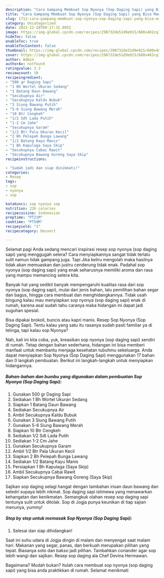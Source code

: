 ```yaml
---
description: "Cara Gampang Membuat Sop Nyonya (Sop Daging Sapi) yang Bisa Manjain Lidah"
title: "Cara Gampang Membuat Sop Nyonya (Sop Daging Sapi) yang Bisa Manjain Lidah"
slug: 1712-cara-gampang-membuat-sop-nyonya-sop-daging-sapi-yang-bisa-manjain-lidah
category: Uncategorized
date: 2022-12-28T09:17:32.895Z
image: https://img-global.cpcdn.com/recipes/298732de51d9e915/680x482cq70/sop-nyonya-sop-daging-sapi-foto-resep-utama.jpg
hideToc: false
enableToc: true
enableTocContent: false
thumbnail: https://img-global.cpcdn.com/recipes/298732de51d9e915/680x482cq70/sop-nyonya-sop-daging-sapi-foto-resep-utama.jpg
cover: https://img-global.cpcdn.com/recipes/298732de51d9e915/680x482cq70/sop-nyonya-sop-daging-sapi-foto-resep-utama.jpg
author: Admin
authorAv: notfound
ratingvalue: 3.3
reviewcount: 10
recipeingredient:
- "500 gr Daging Sapi"
- "1 Bh Wortel Ukuran Sedang"
- "1 Batang Daun Bawang"
- "Secukupnya Air"
- "Secukupnya Kaldu Bubuk"
- "3 Siung Bawang Putih"
- "5-6 Siung Bawang Merah"
- "10 Btr Cengkeh"
- "1/2 Sdt Lada Putih"
- "1-2 Cm Jahe"
- "Secukupnya Garam"
- "1/2 Btr Pala Ukuran Kecil"
- "2 Bh Pelepah Bunga Lawang"
- "1/2 Batang Kayu Manis"
- "1 Bh Kapulaga Saya Skip"
- "Secukupnya Cabai Rawit"
- "Secukupnya Bawang Goreng Saya Skip"
recipeinstructions:

- "Sudah jadi dan siap dinikmati!"
categories:
- Resep
tags:
- sop
- nyonya
- sop

katakunci: sop nyonya sop 
nutrition: 226 calories
recipecuisine: Indonesian
preptime: "PT21M"
cooktime: "PT59M"
recipeyield: "1"
recipecategory: Dessert

---
```



Selamat pagi Anda sedang mencari inspirasi resep sop nyonya (sop daging sapi) yang menggugah selera? Cara menyiapkannya sangat tidak terlalu sulit namun tidak gampang juga. Tapi Jika keliru mengolah maka hasilnya tidak akan memuaskan dan justru cenderung tidak enak. Padahal sop nyonya (sop daging sapi) yang enak seharusnya memiliki aroma dan rasa yang mampu memancing selera kita.


Banyak hal yang sedikit banyak mempengaruhi kualitas rasa dari sop nyonya (sop daging sapi), mulai dari jenis bahan, lalu pemilihan bahan segar dan bagus, hingga cara membuat dan menghidangkannya. Tidak usah bingung kalau mau menyiapkan sop nyonya (sop daging sapi) enak di rumah, karena asal sudah tahu caranya maka hidangan ini dapat jadi suguhan spesial.

Bisa dipakai brokoli, buncis atau kapri manis. Resep Sop Nyonya (Sop Daging Sapi). Tentu kalau yang satu itu rasanya sudah pasti familiar ya di telinga, tapi kalau sop Nyonya?


Nah, kali ini kita coba, yuk, kreasikan sop nyonya (sop daging sapi) sendiri di rumah. Tetap dengan bahan sederhana, hidangan ini bisa memberi manfaat untuk membantu menjaga kesehatan tubuhmu sekeluarga. Anda dapat menyiapkan Sop Nyonya (Sop Daging Sapi) menggunakan 17 bahan dan 0 langkah pembuatan. Berikut ini langkah-langkah untuk menyiapkan hidangannya.

<!--inarticleads1-->

##### Bahan-bahan dan bumbu yang digunakan dalam pembuatan Sop Nyonya (Sop Daging Sapi):

1. Gunakan 500 gr Daging Sapi
1. Sediakan 1 Bh Wortel Ukuran Sedang
1. Siapkan 1 Batang Daun Bawang
1. Sediakan Secukupnya Air
1. Ambil Secukupnya Kaldu Bubuk
1. Gunakan 3 Siung Bawang Putih
1. Gunakan 5-6 Siung Bawang Merah
1. Siapkan 10 Btr Cengkeh
1. Sediakan 1/2 Sdt Lada Putih
1. Sediakan 1-2 Cm Jahe
1. Gunakan Secukupnya Garam
1. Ambil 1/2 Btr Pala Ukuran Kecil
1. Siapkan 2 Bh Pelepah Bunga Lawang
1. Sediakan 1/2 Batang Kayu Manis
1. Persiapkan 1 Bh Kapulaga (Saya Skip)
1. Ambil Secukupnya Cabai Rawit
1. Siapkan Secukupnya Bawang Goreng (Saya Skip)


Sajikan sop daging selagi hangat dengan tambahan irisan daun bawang dan seledri supaya lebih nikmat. Sop daging sapi istimewa yang menawarkan kehangatan dan kenikmatan. Semangkuk olahan resep sop daging sapi tentunya sulit untuk ditolak. Sop di Jogja punya keunikan di tiap sajian menunya, yummy! 

<!--inarticleads2-->

##### Step by step untuk memasak Sop Nyonya (Sop Daging Sapi):


1. Selesai dan siap dihidangkan!

Saat ini suhu udara di Jogja dingin di malam dan menyengat saat malam hari. Makanan yang segar, panas, dan berkuah merupakan pilihan yang tepat. Biasanya soto dan bakso jadi pilihan. Tambahkan coriander agar sop lebih wangi dan sajikan. Resep sop daging ala Chef Devina Hermawan. 

Bagaimana? Mudah bukan? Itulah cara membuat sop nyonya (sop daging sapi) yang bisa anda praktikkan di rumah. Selamat menikmati
